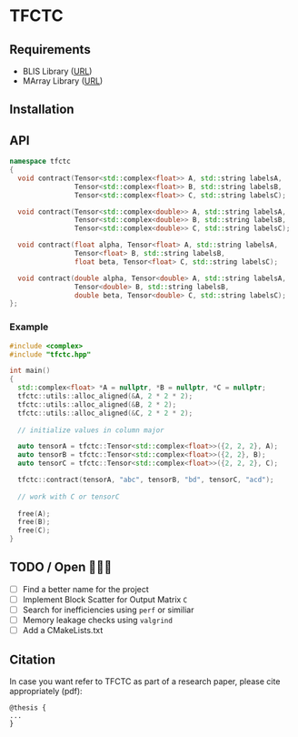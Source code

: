 # TFCTC

## Requirements

- BLIS Library ([URL](https://github.com/flame/blis))
- MArray Library ([URL](https://github.com/devinamatthews/marray))

## Installation

## API 

```cpp
namespace tfctc
{
  void contract(Tensor<std::complex<float>> A, std::string labelsA,
                Tensor<std::complex<float>> B, std::string labelsB,
                Tensor<std::complex<float>> C, std::string labelsC);

  void contract(Tensor<std::complex<double>> A, std::string labelsA,
                Tensor<std::complex<double>> B, std::string labelsB,
                Tensor<std::complex<double>> C, std::string labelsC);

  void contract(float alpha, Tensor<float> A, std::string labelsA,
                Tensor<float> B, std::string labelsB,
                float beta, Tensor<float> C, std::string labelsC);

  void contract(double alpha, Tensor<double> A, std::string labelsA,
                Tensor<double> B, std::string labelsB,
                double beta, Tensor<double> C, std::string labelsC);
};
```

### Example

```cpp
#include <complex>
#include "tfctc.hpp"

int main() 
{
  std::complex<float> *A = nullptr, *B = nullptr, *C = nullptr;
  tfctc::utils::alloc_aligned(&A, 2 * 2 * 2);
  tfctc::utils::alloc_aligned(&B, 2 * 2);
  tfctc::utils::alloc_aligned(&C, 2 * 2 * 2);
  
  // initialize values in column major

  auto tensorA = tfctc::Tensor<std::complex<float>>({2, 2, 2}, A);
  auto tensorB = tfctc::Tensor<std::complex<float>>({2, 2}, B);
  auto tensorC = tfctc::Tensor<std::complex<float>>({2, 2, 2}, C);

  tfctc::contract(tensorA, "abc", tensorB, "bd", tensorC, "acd");
  
  // work with C or tensorC
  
  free(A);
  free(B);
  free(C);
}
```

## TODO / Open 👷🏻‍♂️

- [ ] Find a better name for the project
- [ ] Implement Block Scatter for Output Matrix `C`
- [ ] Search for inefficiencies using `perf` or similiar
- [ ] Memory leakage checks using `valgrind`
- [ ] Add a CMakeLists.txt

## Citation

In case you want refer to TFCTC as part of a research paper, please cite appropriately (pdf):

```text.bibtex
@thesis {
...
}
